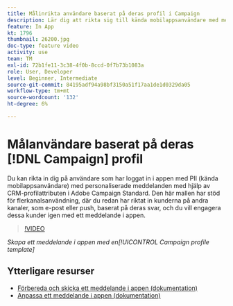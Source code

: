 ```yaml
---
title: Målinrikta användare baserat på deras profil i Campaign
description: Lär dig att rikta sig till kända mobilappsanvändare med meddelanden som är anpassade med CRM-profilattribut.
feature: In App
kt: 1796
thumbnail: 26200.jpg
doc-type: feature video
activity: use
team: TM
exl-id: 72b1fe11-3c38-4f0b-8ccd-0f7b73b1083a
role: User, Developer
level: Beginner, Intermediate
source-git-commit: 84195adf94a98bf3150a51f17aa1de1d0329da05
workflow-type: tm+mt
source-wordcount: '132'
ht-degree: 6%

---
```


# Målanvändare baserat på deras [!DNL Campaign] profil

Du kan rikta in dig på användare som har loggat in i appen med PII (kända mobilappsanvändare) med personaliserade meddelanden med hjälp av CRM-profilattributen i Adobe Campaign Standard. Den här mallen har stöd för flerkanalsanvändning, där du redan har riktat in kunderna på andra kanaler, som e-post eller push, baserat på deras svar, och du vill engagera dessa kunder igen med ett meddelande i appen.

>[!VIDEO](https://video.tv.adobe.com/v/26200?quality=12)

*Skapa ett meddelande i appen med en[!UICONTROL Campaign profile template]*

## Ytterligare resurser

* [Förbereda och skicka ett meddelande i appen (dokumentation)](https://experienceleague.adobe.com/docs/campaign-standard/using/communication-channels/in-app-messaging/preparing-and-sending-an-in-app-message.html?lang=en)
* [Anpassa ett meddelande i appen (dokumentation)](https://experienceleague.adobe.com/docs/campaign-standard/using/communication-channels/in-app-messaging/customizing-an-in-app-message.html?lang=en)
